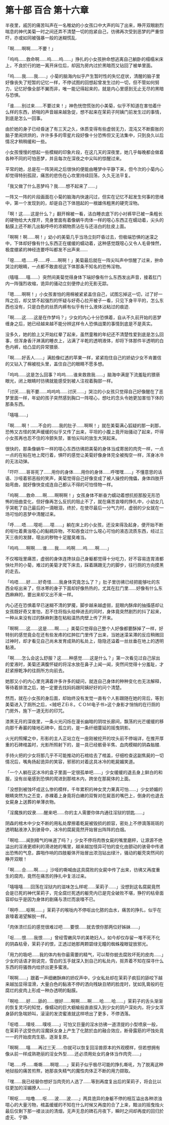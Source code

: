# 第十部 百合 第十六章

半夜里，戚厉的痛苦叫声在一名稚幼的小女孩口中大声的叫了出来，睁开双眼剧烈喘息的神代美菊一时之间还弄不清楚一切的抱紧自己，彷彿再次受到恶梦的严重惊吓，亦或如同被强暴一般的迷糊慌乱.

「啊……啊啊……不要！」

「呜呜……救命啊……呜……呜……」挣扎的小女孩拚命想逃离自己躺卧的榻榻米床上，不良於行的她一离开床位后，却因为房内过於黑暗而又钻回了被单里面。

「呜……我……我……」小菊的脑海内似乎产生暂时性的失忆症状，清醒的脑子里好像丧失了短暂的记忆一样，不停试图的回想起曾发生过的一切，但不管如何努力，记忆好像全部不翼而非，唯一能记得起来的，就是内心里感到无止无尽的黑暗与恐惧。

「谁……别过来……不要过来！」神色恍惚慌张的小美菊，似乎不知道在害怕着什么样的东西，娇喘的声音越来越急促，想不起来在茉莉子阿姨门前发生过的事情，到底是怎么一回事。

由於她的身子已经昏迷了有三天之久，体质变得有些虚弱无力，混沌又不断膨胀的脑子里闹烘烘的，许许多多的零星片段好像十分恐怖但又无法集中，只到良久以后情况才稍稍缓和一些。

小女孩慢慢的想起一些模糊的印象片段，在这几天的深夜里，她几乎每晚都会做着各种不同的可怕恶梦，并且每次在深夜之中尖叫的惊醒过来。

平常的她，总是在一阵哭闹之后很快的便能由睡梦中平静下来，但今次的小菊内心却觉得特别孤寂，痛苦的悲伤在心坎里持续回荡，久久无法平复。

「我又做了什么恶梦吗？我……想不起来了……」

一阵又一阵的片段画面在小菊的脑海内快速闪过，但实在记忆不起发生何事的思绪中，第一个发现到的，却是自己下体翘起的一根雄伟粗黑的硬壳淫物。

「啊！这……这是什么？」翻开棉被一看，洁白睡衣底下的小衬裤早已被一条粗长的硬物给大大撑开，壳身里面有着像蜗牛肉体一样的噁心东西正在蠕动着，尖头的黏膜上还不断几出黏呼呼的浓稠物质沾在与还洁白的肚皮上面。

「啊啊！啊……啊！」幼小的美菊几乎当场立刻吓昏过去，但极端恐惧的迷濛之中，下体却好像有什么东西正在缓缓的蠕动着，这种感觉既噁心又令人毛骨悚然，极度绷紧的神经连要呼叫都发不出声来……

「噁……唔……呼……呼……啊啊！」美菊最后就在一阵尖叫声中惊醒了过来，拚命哭泣的眼睛，一点都不敢直视这下体那条不知名的恐怖淫物。

（嘻嘻……嘻……）突然间美菊觉得身体下端好像有什么东西发出声音，接着肛门内一阵强烈收缩，诡异的骚动立刻便停止的无影无踪。

「嗯……啊啊！」小女孩害怕的用棉被紧紧盖住自己，试图忘掉这一切，过了好一阵之后，却又禁不起强烈的怀疑与好奇心拉开被子一看，只见下身平平的，怎么东西也没有，只是白色的丝质内裤有似乎有什么液体沾粘过的痕迹.

「啊……这……这是在作梦吗？」少女的内心十分恐惧着，自从不久前开始的恶梦缠身之后，她已经越来越不能分辨这样令人恐惧战栗的事情到底是不是真实。

没多久，她的脸上又开始红晕了起来，虽然童稚的年纪还不清楚性爱到底是怎么回事，但浑身香汗淋漓的睡衣上，沾满了半乾的透明液体，却将下体那件半透明的白色内裤，给凸显的异常猥亵.

「啊……好丢人……」满脸像红透的苹果一样，紧紧抱住自己的娇幼少女不肯置信的又钻入了棉被枕头里，盖住自己的眼睛不愿多想。

「呜呜……这是怎么回事？呜呜……谁来救救我……」脑海中满是下流羞耻的猥亵眼光，闭上眼睛时彷彿就能感受到被人注视着胸部一样。

「讨厌……我不要……呜呜呜……讨厌……」哭泣的小女孩只觉得自己好像醒在了恶梦里面一样，年幼的孩子突然感到胸口一阵噁心，想吐的念头令她更加害怕下体的那条东西。

「嘻嘻……」

「啊……啊！……不会的……我的肚子……啊啊！」就在美菊满心狐疑的那一刹那，恐怖又古怪的笑声缓缓的似乎又传了出来，平坦的小腹上竟开始骚动了起来，吓得小女孩再也忍不住的冷颤失禁，害怕尖叫的放生大哭起来。

很快的，那条像蜗牛一样的噁心东西彷彿把美菊的身体当成寄居的肉壳一样，一点一点的在粘在地上爬行着，惧吓的感觉让美菊好像身体完全被掏空一样，浑身冰冷的无法动弹。

「吓吓……哥哥死了……用你的身体……用你的身体……呼嘿嘿……」不懂意思的话语、沙哑着邪恶般的笑声，美菊觉得自己好像变成了被人操控的傀儡，身体四肢开始弯曲，就好像快变成连自己都认不得的可怕怪物一样。

「呜啊……救命……啊……啊啊啊！」女孩身体不断奋力蠕动着想抗拒那股无形恐怖的扭曲变化，但好像再怎么反抗的阻止不了，就在痛苦哀嚎的挣扎中，小幼女几乎哭乾了自己最后的一滴眼泪，终於，在使尽最后一分气力时，虚弱的少女就在一场可怕的恶梦中清醒过来。

「呼……唔……噁呃……噁……」躺在床上的小女孩，还没来得及起身，便开始不断的呕吐着黄浊噁心的黏稠异物，不知吞食过什么噁心可怕的液态流质东西，经过三天三夜的发酵，噁出的秽物十足腥臭难当。

「呜呜……啊啊……谁……我……呜啊……呜……啊……」

不仅喉咙里痛苦，虚弱的身体连搀扶自己身躯都觉得十分吃力，好不容易连胃液都快吐开的小菊，难过的美菊才爬下床去，踩着蹒跚无力的脚步，往行厕的方向摸黑的走去。

「呜唔……好……好奇怪……我身体究竟怎么了？」肚子里彷彿已经把能够吐的东西全呕出来了，但冰寒的身子下面却好像热热的，尤其在肛门里……好像有什么东西麻麻的，要出来却又出不来一样。

内心还在恐惧着早已迷糊不清的梦魇，脚步越来越虚弱，屁眼内酥痒的抽搐感却让女孩既好奇又害怕，忍不住将指头给伸进去的同时，身体竟突然剧烈的抖了起来，一种从来没有过的酥麻刺激在粘粘温热肉壁上传了开来。

「啊啊……这……这是……啊……」美菊只觉得自己整个人好像都要酥掉了一样，好特别的感觉竟会在还有些发疼的红肿肛门里传了出来，当她迷濛呆滞的反应稍微回过神时，却才看见自己尚未发育成熟的私处上，隐隐还溢着一丝丝垂在地上的透明黏液。

「啊……怎么会这么舒服？这……种感觉……这是什么？」第一次看见过自己尿出的爱液时，美菊还满腹怀疑的将淫水放在鼻子上闻一闻，突然间觉得十分羞耻，才赶紧擦乾净的往厕所方向前去。

她那又小的内心里充满着许多许多的疑问，就连自己身体的种种变化也无法解释，等待着排泄之后，她一定要去找妈妈跟阿姨好好的问个清楚。

然而，就在小女孩的身后面，却始终没有发觉一直有个人影跟随在她的背后，等到美菊进入了厕所之后，&lt;贼吧ＺEi８。ＣＯＭ电子书&gt;这个身影才悄悄的在行厕的门房外，施下一道无形的印咒。

漆黑无月的深夜里，一条火光闪烁在漫长幽暗的阴坟长廊间，飘荡的光芒缓缓的移向那千寿巖的陵地石碑中，孤立的，是一条纤细蔓延的摇曳阴影。

火光的照耀之中，形影的主人正站立在一座刚被挖开的坟头前不停端详，在推开厚重的石碑棺盖时，光影所照射下的，是一具已经骸骨半焦、血肉模糊的阴森骷髅.

手持火把的少女将那几乎不可能推动的石棺给去了棺盖，仔细检查这副焦屍的一切情况后，嘴角扬起诡异的笑容，邪邪的对着这具冰冷的乾屍媚笑道。

「一个人躺在这冰冷的盒子里面一定很孤单吧……」少女缓缓的退去身上鲜白的和服，没有丝毫感到恐惧的爬进到那棺木内，跨坐在那屍体的上面。

「没想到被蚀坏成这么惨的模样，千年累积的神女灵力果真可怕……」少女娇媚的眼睛突然为之丕变，赤裸着上身竟将白嫩的双臀对在屍首的嘴巴上，倒身的也退去女屍身上送葬的单薄衣物。

「淫魔族的奴隶……醒来吧……你的主人需要你体内通往淫狱的钥匙……」

阴森的棺木中少女不断的用私处摩擦着乾屍被毁损的颜容，密处上不停滴落斑斑的透明黏液渗入到骇骨中，冰冷的腐屍竟然开始冒出阵阵的白烟。

「啊哈……闻到精气的味道了吗？」少女不停将肉唇女屍的嘴里磨秤，让源源不绝溢出的淫液更顺利的滑进她的嘴里，越来越加怪异可怕的变化由颤动的骇骨中传递出恐怖的气息，霹啪作响的四肢躯体开始冒出浓泡钻出绿汁，骚动的躯壳突然间的睁开双眼！

「啊……合……啊……」沙哑的嘶喊由这具腐败的女屍中传了出来，彷彿又再度重生的腐肉，竟然在痛苦的挣扎中复活过来。

「嘻嘻嘻……回荡在淫狱内的滋味怎么样呢……茉莉子……」没想到这名腐屍竟然会是已死的神代茉莉子，完全腐烂死透的躯壳内已是完全破败不堪，狰狞的枯骨面容却似乎是因为身体的剧痛与溃烂而哀嚎不已。

「啊呼……呕啊……」茉莉子的喉咙内不停呕出化脓的血水，痛苦的挣扎，似乎在哀嚎着渴望解脱一样。

「肉体溃烂后的感觉很难过吧……要恨……就去恨你那两位好姊妹……」

「呕……恨……我恨……」曾经雪嫩风华的美艳妇人，如今却仅存留一堆不死不化的阴森枯骨，茉莉子的恨，正透过她那两颗碧绿无瞳的蜘蛛複眼锭放邪光。

「用力的吸吧……我的体内有你最需要的精气，可以帮你蜕去腐败坏死的皮肉……」少女的话语才刚说完，雪白的玉手就深入到自己的私处内，抠弄着不知在探寻什么东西的将骚唇内给挤出更多蜜液。

「啊啊……」跟着一声细嫩酥麻的娇叹声中，少女私处却在茉莉子疯狂的舔咬下越来越加显得湿滑，大量白色的黏液不停的洒向残缺丑陋的脸庞时，犹如乳膏般的在腐烂的皮肉上形成一种办透明的黏膜。

「啊哈……好……舔的……很好……啊啊……啊……哈……哈……」茉莉子的舌头渐渐的恢复灵巧的知觉，像蠕动的巨大蝈蝓般直直探入到少女的阴户深处内，将少女浑身舔的急喘娇叫，滚滚的发烫蜜液就这样喷出了更多，不停洒落。

「呕唔……噗吱……噗吱……」可怕又巨量的淫水彷彿一道溃提的小型喷泉一般，在茉莉子这受伤的淫魔妖女身上产生了化脓於血的融合效应，断骨露筋的坏蚀处竟一一的开始皮肉生筋，逐渐复原。

「啊啊……嘻……再过三天……你就可以恢复回淫兽原本的外观模样，但若想拥有像从前一样成熟艳丽的淫女外型……还必须用处女的身体当作肉壳……」

「喝……呼……嘶嘶……啊噁……」茉莉子似乎极尽可能的挣扎嘶吼，为了脱离这种地狱般的痛苦煎熬，她那丧失精气的魔性肉体正不断的用力撷取。

「嘿……我已经替你想好当肉壳的人选了……等到再度复出后的茉莉子，将会比以往更加的淫媚撩人……」

「啊呕……咕噜……呕……波……波……」两具诡异的身躯不停的相互溢出各种浓浊噁心的大量污物，棺盖缓缓的不知在什么时候又再度的合了上来，黯淡的摇曳烛火最后仅剩下那一褛淡淡的清烟，无声无息的碑石月夜下，瞬时之间却再度的回归於虚无、宁静.

